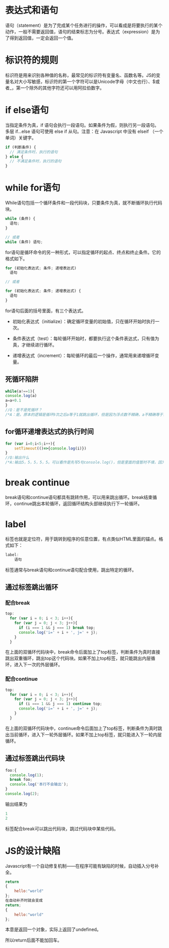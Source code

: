# 表达式和语句

语句（statement）是为了完成某个任务进行的操作，可以看成是将要执行的某个动作，一般不需要返回值，语句的结束标志为分号。表达式（expression）是为了得到返回值，一定会返回一个值。

# 标识符的规则

标识符是用来识别各种值的名称，最常见的标识符有变量名、函数名等。JS的变量名对大小写敏感，标识符的第一个字符可以是Unicode字母（中文也行）、$或者_，第一个除外的其他字符还可以用阿拉伯数字。

# if else语句
当指定条件为真，if 语句会执行一段语句。如果条件为假，则执行另一段语句。
多层 if...else 语句可使用 else if 从句。注意：在 Javascript 中没有 elseif （一个单词）关键字。
```javascript
if (判断条件) {
  // 满足条件时，执行的语句
} else {
  // 不满足条件时，执行的语句
}
```

# while for语句

While语句包括一个循环条件和一段代码块，只要条件为真，就不断循环执行代码块。

```javascript
while (条件) {
  语句;
}

// 或者
while (条件) 语句;
```

for语句是循环命令的另一种形式，可以指定循环的起点、终点和终止条件。它的格式如下。

```javascript
for (初始化表达式; 条件; 递增表达式)
  语句

// 或者

for (初始化表达式; 条件; 递增表达式) {
  语句
}
```

for语句后面的括号里面，有三个表达式。

- 初始化表达式（initialize）：确定循环变量的初始值，只在循环开始时执行一次。
- 条件表达式（test）：每轮循环开始时，都要执行这个条件表达式，只有值为真，才继续进行循环。

- 递增表达式（increment）：每轮循环的最后一个操作，通常用来递增循环变量。

## 死循环陷阱

```javascript
while(a!==1){
console.log(a)
a=a+0.1
}
//Q：是不是死循环？
/*A：是。原本的逻辑是循环9次之后a等于1就跳出循环，但是因为浮点数不精确，a不精确等于1，一直执行下去。*/
```

## for循环递增表达式的执行时间

```javascript
for (var i=0;i<5;i++){
	setTimeout(()=>{console.log(i)})
}
//Q:输出什么
/*A:输出5，5，5，5，5。可以看作是先写5句console.log()，但是里面的值暂时不填，因为setTimeout意思是过一会儿再执行，等for循环运行完毕，再把i的值填进这5句console.log()里面，这时i的值为5，所以输出5次5。*/
```

# break continue

break语句和continue语句都具有跳转作用，可以用来跳出循环。break结束循环，continue跳出本轮循环，返回循环结构头部继续执行下一轮循环。

# label

标签也就是定位符，用于跳转到程序的任意位置，有点类似HTML里面的锚点。格式如下：

```javascript
label:
	语句
```

标签通常与break语句和continue语句配合使用，跳出特定的循环。

## 通过标签跳出循环

### 配合break

```javascript
top:
  for (var i = 0; i < 3; i++){
    for (var j = 0; j < 3; j++){
      if (i === 1 && j === 1) break top;
      console.log('i=' + i + ', j=' + j);
    }
  }
```

在上面的双循环代码块中，break命令后面加上了top标签，判断条件为真时直接跳出双重循环，跳出top这个代码块。如果不加上top标签，就只能跳出内层循环，进入下一次的外层循环。

### 配合continue

```javascript
top:
  for (var i = 0; i < 3; i++){
    for (var j = 0; j < 3; j++){
      if (i === 1 && j === 1) continue top;
      console.log('i=' + i + ', j=' + j);
    }
  }
```

在上面的双循环代码块中，continue命令后面加上了top标签，判断条件为真时跳出当前循环，进入下一轮外层循环。如果不加上top标签，就只能进入下一轮内层循环。

## 通过标签跳出代码块

```javascript
foo:{
  console.log(1);
  break foo;
  console.log('本行不会输出');
}
console.log(2);
```

输出结果为

```javascript
1
2
```

标签配合break可以跳出代码块，跳过代码块中某些代码。

# JS的设计缺陷

Javascript有一个自动修复机制——在程序可能有缺陷的时候，自动插入分号补全。

```javascript
return
{
    hello:"world"
};
在自动补齐时就会变成
return;
{
    hello:"world"
};
```

本意是返回一个对象，实际上返回了undefined。

所以return后面不能加回车。
